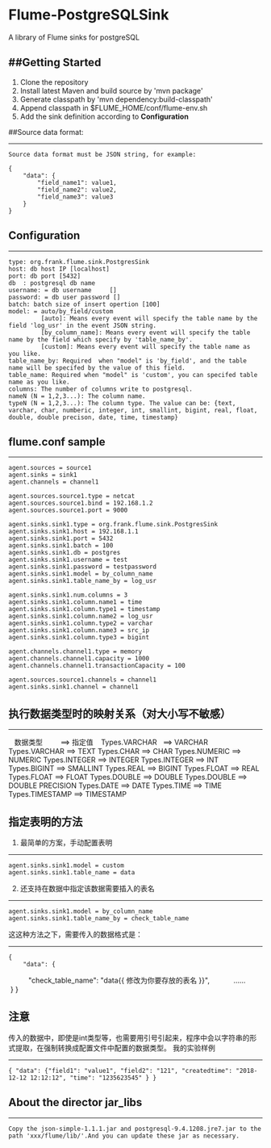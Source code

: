 Flume-PostgreSQLSink
=============
A library of Flume sinks for postgreSQL

##Getting Started
----
1. Clone the repository
2. Install latest Maven and build source by 'mvn package'
3. Generate classpath by 'mvn dependency:build-classpath'
4. Append classpath in $FLUME_HOME/conf/flume-env.sh
5. Add the sink definition according to **Configuration**

##Source data format:
- - - 
    Source data format must be JSON string, for example:
          
    {
        "data": {
            "field_name1": value1,
            "field_name2": value2,
            "field_name3": value3
        } 
    }
    
## Configuration
- - - 
    type: org.frank.flume.sink.PostgresSink
    host: db host IP [localhost]
    port: db port [5432]
    db  : postgresql db name
    username: = db username 	[]
    password: = db user password []
    batch: batch size of insert opertion [100]
    model: = auto/by_field/custom
             [auto]: Means every event will specify the table name by the field 'log_usr' in the event JSON string.
             [by_column_name]: Means every event will specify the table name by the field which specify by 'table_name_by'.
             [custom]: Means every event will specify the table name as you like.
    table_name_by: Required  when "model" is 'by_field', and the table name will be specifed by the value of this field.
    table_name: Required when "model" is 'custom', you can specifed table name as you like.
    columns: The number of columns write to postgresql. 
    nameN (N = 1,2,3...): The column name.
    typeN (N = 1,2,3...): The column type. The value can be: {text, varchar, char, numberic, integer, int, smallint, bigint, real, float, double, double precison, date, time, timestamp}
   
## flume.conf sample
- - - 
    agent.sources = source1  
    agent.sinks = sink1  
    agent.channels = channel1  
     
    agent.sources.source1.type = netcat  
    agent.sources.source1.bind = 192.168.1.2
    agent.sources.source1.port = 9000  
      
    agent.sinks.sink1.type = org.frank.flume.sink.PostgresSink
    agent.sinks.sink1.host = 192.168.1.1
    agent.sinks.sink1.port = 5432
    agent.sinks.sink1.batch = 100
    agent.sinks.sink1.db = postgres
    agent.sinks.sink1.username = test	
    agent.sinks.sink1.password = testpassword
    agent.sinks.sink1.model = by_column_name
    agent.sinks.sink1.table_name_by = log_usr
      
    agent.sinks.sink1.num.columns = 3
    agent.sinks.sink1.column.name1 = time
    agent.sinks.sink1.column.type1 = timestamp
    agent.sinks.sink1.column.name2 = log_usr
    agent.sinks.sink1.column.type2 = varchar
    agent.sinks.sink1.column.name3 = src_ip
    agent.sinks.sink1.column.type3 = bigint
      
    agent.channels.channel1.type = memory  
    agent.channels.channel1.capacity = 1000  
    agent.channels.channel1.transactionCapacity = 100 
      
    agent.sources.source1.channels = channel1  
    agent.sinks.sink1.channel = channel1  

## 执行数据类型时的映射关系（对大小写不敏感）


- - -
    数据类型          ==>  指定值
    Types.VARCHAR    ==>  VARCHAR
    Types.VARCHAR    ==>  TEXT
    Types.CHAR       ==>  CHAR
    Types.NUMERIC    ==>  NUMERIC
    Types.INTEGER    ==>  INTEGER
    Types.INTEGER    ==>  INT
    Types.BIGINT     ==>  SMALLINT
    Types.REAL       ==>  BIGINT
    Types.FLOAT      ==>  REAL
    Types.FLOAT      ==>  FLOAT
    Types.DOUBLE     ==>  DOUBLE
    Types.DOUBLE     ==>  DOUBLE PRECISION
    Types.DATE       ==>  DATE
    Types.TIME       ==>  TIME
    Types.TIMESTAMP  ==>  TIMESTAMP


## 指定表明的方法

1. 最简单的方案，手动配置表明

- - - 
    agent.sinks.sink1.model = custom
    agent.sinks.sink1.table_name = data

 2. 还支持在数据中指定该数据需要插入的表名

- - -
    agent.sinks.sink1.model = by_column_name
    agent.sinks.sink1.table_name_by = check_table_name

这这种方法之下，需要传入的数据格式是：

- - - 
    {
        "data": {
            "check_table_name": "data{{ 修改为你要存放的表名 }}",
            ……
        } 
    }
    
## 注意

传入的数据中，即使是int类型等，也需要用引号引起来，程序中会以字符串的形式提取，在强制转换成配置文件中配置的数据类型。
我的实验样例
- - -
    { "data": {"field1": "value1", "field2": "121", "createdtime": "2018-12-12 12:12:12", "time": "1235623545" } }

## About the director jar_libs
- - - 
    Copy the json-simple-1.1.1.jar and postgresql-9.4.1208.jre7.jar to the path 'xxx/flume/lib/'.And you can update these jar as necessary.
